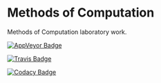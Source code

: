 # Methods of Computation
Methods of Computation laboratory work. 

[![AppVeyor Badge](https://ci.appveyor.com/api/projects/status/hsu4ep28ypgw1q25?svg=true)](https://ci.appveyor.com/project/yuniyakim/methodsofcomputation)

[![Travis Badge](https://travis-ci.org/yuniyakim/MethodsOfComputation.svg?branch=master)](https://travis-ci.org/yuniyakim/MethodsOfComputation)

[![Codacy Badge](https://app.codacy.com/project/badge/Grade/3c466bd890cb4c19897c1103226b4df5)](https://www.codacy.com/manual/yuniyakim/MethodsOfComputation?utm_source=github.com&amp;utm_medium=referral&amp;utm_content=yuniyakim/MethodsOfComputation&amp;utm_campaign=Badge_Grade)
